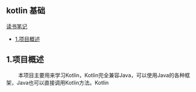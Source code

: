 ## kotlin 基础

[读书笔记](ReadNotes.md)

* [1.项目概述](#1)

<h2 id="1">1.项目概述</h2>
&emsp;&emsp; 本项目主要用来学习Kotlin，Kotlin完全兼容Java，可以使用Java的各种框架，Java也可以直接调用Kotlin方法。Kotlin
